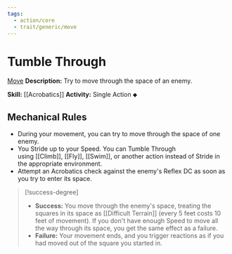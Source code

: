 ```yaml
---
tags:
  - action/core
  - trait/generic/move
---
```

# Tumble Through [](#Actions "Single Action")

[Move](Move.md "General Trait")
**Description:** Try to move through the space of an enemy.

**Skill:** [[Acrobatics]]
**Activity:** Single Action ⬥

## Mechanical Rules

- During your movement, you can try to move through the space of one enemy.
- You Stride up to your Speed. You can Tumble Through using [[Climb]], [[Fly]], [[Swim]], or another action instead of Stride in the appropriate environment. 
- Attempt an Acrobatics check against the enemy's Reflex DC as soon as you try to enter its space.

> [!success-degree]
>- **Success:** You move through the enemy's space, treating the squares in its space as [[Difficult Terrain]] (every 5 feet costs 10 feet of movement). If you don't have enough Speed to move all the way through its space, you get the same effect as a failure.  
>- **Failure:** Your movement ends, and you trigger reactions as if you had moved out of the square you started in.